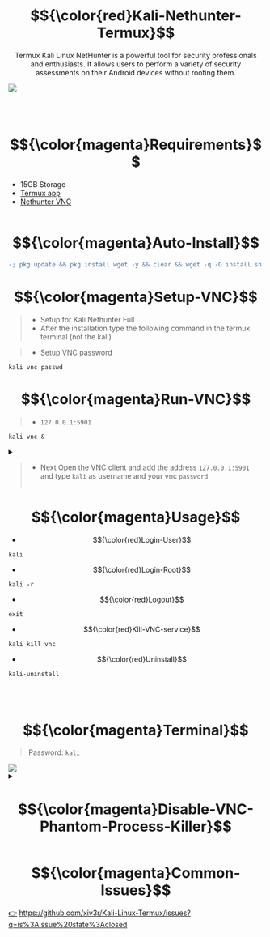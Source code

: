 # <h1 align="center">$${\color{red}Kali-Nethunter-Termux}$$
 </h1>
 
<p align="center">Termux Kali Linux NetHunter is a powerful tool for security professionals and enthusiasts. It allows users to perform a variety of security assessments on their Android devices without rooting them.</p>

<img src="https://github.com/xiv3r/Kali-Linux-Termux/blob/main/kali_nethunter/NHGui.jpg">

<br></br>

# $${\color{magenta}Requirements}$$
- 15GB Storage
- [Termux app](https://f-droid.org/repo/com.termux_1002.apk)
- [Nethunter VNC](https://store.nethunter.com/repo/com.offsec.nethunter.kex_11525001.apk)
<br></br>

# $${\color{magenta}Auto-Install}$$
```diff
-; pkg update && pkg install wget -y && clear && wget -q -O install.sh https://raw.githubusercontent.com/xiv3r/Kali-Linux-Termux/refs/heads/main/kali_nethunter/install.sh && chmod +x install.sh && bash install.sh && kali
```
# $${\color{magenta}Setup-VNC}$$
> - Setup for Kali Nethunter Full
> - After the installation type the following command in the termux terminal (not the kali)

> - Setup VNC password
```
kali vnc passwd
```
# $${\color{magenta}Run-VNC}$$
> - `127.0.0.1:5901`
```
kali vnc &
```
<details><summary></summary>
<img src="https://github.com/xiv3r/Kali-Linux-Termux/blob/main/kali_nethunter/vncsetup.png">
</details>

> - Next Open the VNC client and add the address `127.0.0.1:5901` and type `kali` as username and your vnc `password`
<br></br>

# $${\color{magenta}Usage}$$
- $${\color{red}Login-User}$$
```
kali
```
- $${\color{red}Login-Root}$$
```
kali -r
```
- $${\color{red}Logout}$$
```
exit
```
- $${\color{red}Kill-VNC-service}$$
```
kali kill vnc
```
- $${\color{red}Uninstall}$$
```
kali-uninstall
```
<br></br>

# $${\color{magenta}Terminal}$$
> Password: `kali`

<img src="https://github.com/xiv3r/Kali-Linux-Termux/blob/main/kali_nethunter/nhterm.png">


<details><summary>

# $${\color{magenta}Disable-VNC-Phantom-Process-Killer}$$

 </summary>
 
> " Process completed (signal 9) - press Enter "
> 
- Download [Shizuku](https://github.com/RikkaApps/Shizuku/releases) and [Ashell](https://github.com/DP-Hridayan/aShellYou/releases) then enable developer options wireless debugging mode through shizuku and pair the key from the notification
- Permit ashell from shizuku settings 
- Paste the adb commands below on ashell

- Execute the commands below, These commands will disable the phantom process killer:
```
adb shell /system/bin/device_config set_sync_disabled_for_tests persistent
```
```
adb shell /system/bin/device_config put activity_manager max_phantom_processes 2147483647
```
```
adb shell settings put global settings_enable_monitor_phantom_procs false
```
- To verify:
```
adb shell /system/bin/dumpsys activity settings | grep max_phantom_processes
```
```
adb shell /system/bin/device_config get activity_manager max_phantom_processes
```
</details>

# $${\color{magenta}Common-Issues}$$
[👉](https://github.com/xiv3r/Kali-Linux-Termux/issues?q=is%3Aissue%20state%3Aclosed) https://github.com/xiv3r/Kali-Linux-Termux/issues?q=is%3Aissue%20state%3Aclosed
